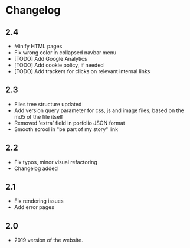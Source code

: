 # Changelog

## 2.4
- Minify HTML pages
- Fix wrong color in collapsed navbar menu
- [TODO] Add Google Analytics
- [TODO] Add cookie policy, if needed
- [TODO] Add trackers for clicks on relevant internal links

## 2.3
- Files tree structure updated
- Add version query parameter for css, js and image files, based on the md5 of the file itself
- Removed 'extra' field in porfolio JSON format
- Smooth scrool in "be part of my story" link

## 2.2
- Fix typos, minor visual refactoring
- Changelog added

## 2.1
- Fix rendering issues
- Add error pages

## 2.0
- 2019 version of the website.